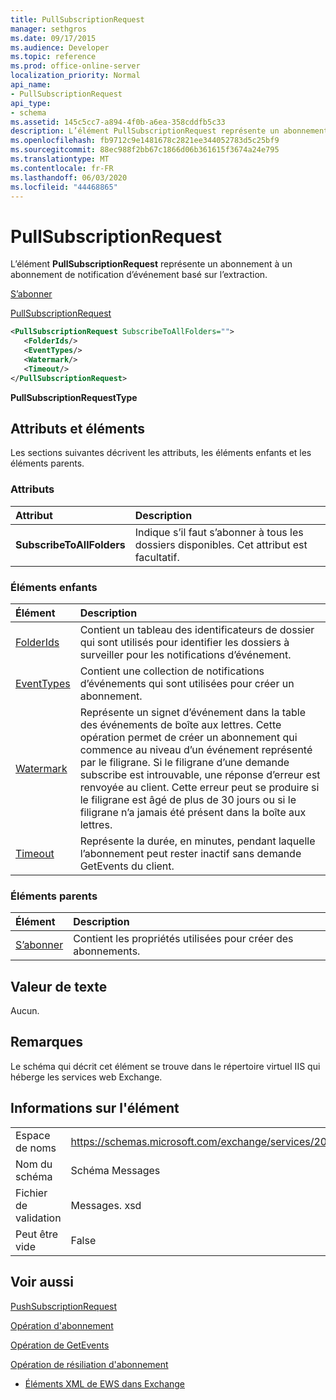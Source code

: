 ```yaml
---
title: PullSubscriptionRequest
manager: sethgros
ms.date: 09/17/2015
ms.audience: Developer
ms.topic: reference
ms.prod: office-online-server
localization_priority: Normal
api_name:
- PullSubscriptionRequest
api_type:
- schema
ms.assetid: 145c5cc7-a894-4f0b-a6ea-358cddfb5c33
description: L’élément PullSubscriptionRequest représente un abonnement à un abonnement de notification d’événement basé sur l’extraction.
ms.openlocfilehash: fb9712c9e1481678c2821ee344052783d5c25bf9
ms.sourcegitcommit: 88ec988f2bb67c1866d06b361615f3674a24e795
ms.translationtype: MT
ms.contentlocale: fr-FR
ms.lasthandoff: 06/03/2020
ms.locfileid: "44468865"
---
```

# <a name="pullsubscriptionrequest"></a>PullSubscriptionRequest

L’élément **PullSubscriptionRequest** représente un abonnement à un abonnement de notification d’événement basé sur l’extraction. 
  
[S’abonner](subscribe.md)
  
[PullSubscriptionRequest](pullsubscriptionrequest.md)
  
```XML
<PullSubscriptionRequest SubscribeToAllFolders="">
   <FolderIds/>
   <EventTypes/>
   <Watermark/>
   <Timeout/>
</PullSubscriptionRequest>
```

 **PullSubscriptionRequestType**
## <a name="attributes-and-elements"></a>Attributs et éléments

Les sections suivantes décrivent les attributs, les éléments enfants et les éléments parents.
  
### <a name="attributes"></a>Attributs

|**Attribut**|**Description**|
|:-----|:-----|
|**SubscribeToAllFolders** <br/> |Indique s’il faut s’abonner à tous les dossiers disponibles. Cet attribut est facultatif.  <br/> |
   
### <a name="child-elements"></a>Éléments enfants

|**Élément**|**Description**|
|:-----|:-----|
|[FolderIds](folderids.md) <br/> |Contient un tableau des identificateurs de dossier qui sont utilisés pour identifier les dossiers à surveiller pour les notifications d’événement.  <br/> |
|[EventTypes](eventtypes.md) <br/> |Contient une collection de notifications d’événements qui sont utilisées pour créer un abonnement.  <br/> |
|[Watermark](watermark.md) <br/> |Représente un signet d’événement dans la table des événements de boîte aux lettres. Cette opération permet de créer un abonnement qui commence au niveau d’un événement représenté par le filigrane. Si le filigrane d’une demande subscribe est introuvable, une réponse d’erreur est renvoyée au client. Cette erreur peut se produire si le filigrane est âgé de plus de 30 jours ou si le filigrane n’a jamais été présent dans la boîte aux lettres.  <br/> |
|[Timeout](timeout.md) <br/> |Représente la durée, en minutes, pendant laquelle l’abonnement peut rester inactif sans demande GetEvents du client.  <br/> |
   
### <a name="parent-elements"></a>Éléments parents

|**Élément**|**Description**|
|:-----|:-----|
|[S’abonner](subscribe.md) <br/> |Contient les propriétés utilisées pour créer des abonnements.  <br/> |
   
## <a name="text-value"></a>Valeur de texte

Aucun.
  
## <a name="remarks"></a>Remarques

Le schéma qui décrit cet élément se trouve dans le répertoire virtuel IIS qui héberge les services web Exchange.
  
## <a name="element-information"></a>Informations sur l'élément

|||
|:-----|:-----|
|Espace de noms  <br/> |https://schemas.microsoft.com/exchange/services/2006/messages  <br/> |
|Nom du schéma  <br/> |Schéma Messages  <br/> |
|Fichier de validation  <br/> |Messages. xsd  <br/> |
|Peut être vide  <br/> |False  <br/> |
   
## <a name="see-also"></a>Voir aussi



[PushSubscriptionRequest](pushsubscriptionrequest.md)
  
[Opération d'abonnement](subscribe-operation.md)
  
[Opération de GetEvents](getevents-operation.md)
  
[Opération de résiliation d'abonnement](unsubscribe-operation.md)


- [Éléments XML de EWS dans Exchange](ews-xml-elements-in-exchange.md)

